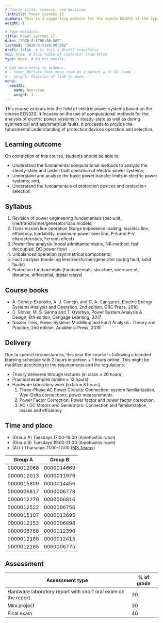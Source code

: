 ```yaml
---
# Course title, summary, and position.
linktitle: Power systems II
summary: This is a supporting website for the module EEN442 at the Cyprus University of Technology
weight: 1

# Page metadata.
title: Power systems II
date: "2020-8-1T00:00:00Z"
lastmod: "2020-8-5T00:00:00Z"
draft: false  # Is this a draft? true/false
toc: true  # Show table of contents? true/false
type: docs  # Do not modify.

# Add menu entry to sidebar.
# - name: Declare this menu item as a parent with ID `name`.
# - weight: Position of link in menu.
menu:
  een442:
    name: Overview
    weight: 1
---
```



This course extends into the field of electric power systems based on the course EEN320. It focuses on the use of computational methods for the analysis of electric power systems in steady-state as well as during symmetrical and asymmetrical faults. It proceeds to provide the fundamental understanding of protection devices operation and selection.

## Learning outcome

On completion of this course, students should be able to:

- Understand the fundamental computational methods to analyze the steady-state and
under-fault operation of electric power systems;
- Understand and analyze the basic power transfer limits in electric power systems; and,
- Understand the fundamentals of protection devices and protection selection.

## Syllabus

1. Revision of power engineering fundamentals (per-unit,
line/transformer/generator/load models) 
2. Transmission line operation (Surge impedance loading, lossless line,
efficiency, loadability, maximum power over line, P-δ and P-V
characteristics, Ferranti effect)
3. Power flow analysis (nodal admittance matrix, NR-method, fast
decoupled, DC power flow)
4. Unbalanced operation (symmetrical components)
5. Fault analysis (modeling line/transformer/generator during fault, solid
faults)
6. Protection fundamentals (fundamentals, structure, overcurrent, distance,
differential, digital relays)

## Course books

- A. Gómez-Expósito, A. J. Conejo, and C. A. Canizares, Electric Energy Systems Analysis and Operation, 2nd edition, CRC Press, 2018.
- D. Glover, M. S. Sarma and T. Overbye, Power System Analysis & Design, 6th edition, Cengage Learning, 2017.
- Nasser Tleis, Power Systems Modelling and Fault Analysis : Theory and Practice, 2nd edition, Academic Press, 2019.

## Delivery

Due to special circumstances, this year the course is following a blended learning schedule with 2 hours in person + 1 hours online. This might be modified according to the requirements and the regulations.

- Theory delivered through lectures (in class ≈ 26 hours)
- Practical examples (online ≈ 12 hours)
- Hardware laboratory work (in lab ≈ 8 hours)
    1. Three-Phase AC Power Circuits: Connection, system familiarization, Wye-Delta connections, power measurements.
    2. Power Factor Correction: Power factor and power factor correction.
    3. AC / DC Motors and Generators: Connection and familiarization, losses and efficiency.




## Time and place

- (Group A) Tuesdays 17:00-19:00 (Amohostos room)
- (Group B) Tuesdays 19:00-21:00 (Amohostos room)
- (ALL) Thursdays 11:00-12:00 ([MS Teams](https://teams.microsoft.com/l/meetup-join/19%3ameeting_MTMwZWJjODMtZDIzYy00MTZmLWIwYzItMjE2N2VmNWM3OTVh%40thread.v2/0?context=%7b%22Tid%22%3a%228f7698bc-b1b4-439f-b259-0213401d1cfb%22%2c%22Oid%22%3a%22acee87ef-d88f-4dc1-a312-1e9893f75d96%22%7d))

| Group A | Group B |
|-----------------|------------|
|0000012068|0000014669|
|0000012013|0000011979|
|0000015809|0000014456|
|0000006817|0000006778|
|0000012279|0000006816|
|0000012522|0000006756|
|0000015107|0000013695|
|0000012153|0000006898|
|0000006788|0000012396|
|0000012168|0000012415|
|0000012165|0000006775|

## Assessment

| Assessment type | % of grade |
|-----------------|------------|
| Hardware laboratory report with short oral exam on the report | 30          |
| Mini project | 30         |
| Final exam      | 40         |